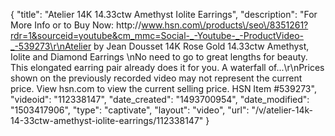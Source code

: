 {
    "title": "Atelier 14K 14.33ctw Amethyst   Iolite Earrings",
    "description": "For More Info or to Buy Now: http:\/\/www.hsn.com\/products\/seo\/8351261?rdr=1&sourceid=youtube&cm_mmc=Social-_-Youtube-_-ProductVideo-_-539273\r\nAtelier by Jean Dousset 14K Rose Gold 14.33ctw Amethyst, Iolite and Diamond Earrings \nNo need to go to great lengths for beauty. This elongated earring pair already does it for you. A waterfall of...\r\nPrices shown on the previously recorded video may not represent the current price.  View hsn.com to view the current selling price. HSN Item #539273",
    "videoid": "112338147",
    "date_created": "1493700954",
    "date_modified": "1503417906",
    "type": "captivate",
    "layout": "video",
    "url": "\/v\/atelier-14k-14-33ctw-amethyst-iolite-earrings\/112338147"
}